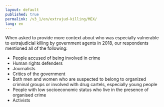 ```yaml
---
layout: default
published: true
permalink: /v3_1/en/extrajud-killing/MEX/
lang: en
---
```


When asked to provide more context about who was especially vulnerable to extrajudicial killing by government agents in 2018, our respondents mentioned all of the following:
-	People accused of being involved in crime
-	Human rights defenders
-	Journalists
-	Critics of the government
-	Both men and women who are suspected to belong to organized criminal groups or involved with drug cartels, especially young people
-	People with low socioeconomic status who live in the presence of organised crime
-	Activists

